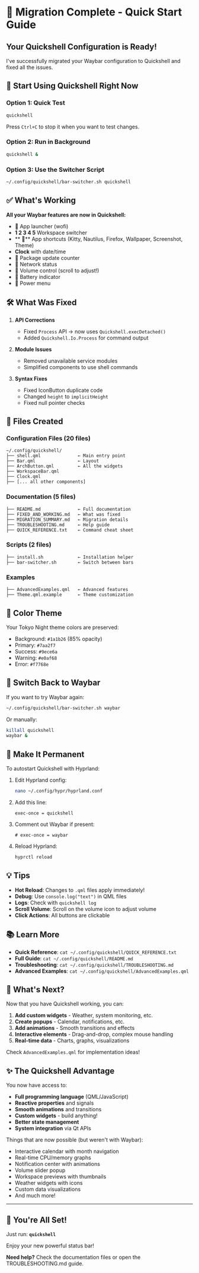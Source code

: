 # 🎉 Migration Complete - Quick Start Guide

## Your Quickshell Configuration is Ready!

I've successfully migrated your Waybar configuration to Quickshell and fixed all the issues.

## 🚀 Start Using Quickshell Right Now

### Option 1: Quick Test
```bash
quickshell
```
Press `Ctrl+C` to stop it when you want to test changes.

### Option 2: Run in Background
```bash
quickshell &
```

### Option 3: Use the Switcher Script
```bash
~/.config/quickshell/bar-switcher.sh quickshell
```

## ✅ What's Working

**All your Waybar features are now in Quickshell:**

- **󰣇** App launcher (wofi)
- **1 2 3 4 5** Workspace switcher
- **   󰹑** App shortcuts (Kitty, Nautilus, Firefox, Wallpaper, Screenshot, Theme)
- **Clock** with date/time
- **󰚰** Package update counter
- **󰈀** Network status
- **󰕾** Volume control (scroll to adjust!)
- **󰁹** Battery indicator
- **󰐥** Power menu

## 🛠️ What Was Fixed

1. **API Corrections**
   - Fixed `Process` API → now uses `Quickshell.execDetached()`
   - Added `Quickshell.Io.Process` for command output
   
2. **Module Issues**
   - Removed unavailable service modules
   - Simplified components to use shell commands
   
3. **Syntax Fixes**
   - Fixed IconButton duplicate code
   - Changed `height` to `implicitHeight`
   - Fixed null pointer checks

## 📁 Files Created

### Configuration Files (20 files)
```
~/.config/quickshell/
├── shell.qml              ← Main entry point
├── Bar.qml                ← Layout
├── ArchButton.qml         ← All the widgets
├── WorkspaceBar.qml
├── Clock.qml
├── [... all other components]
```

### Documentation (5 files)
```
├── README.md              ← Full documentation
├── FIXED_AND_WORKING.md   ← What was fixed
├── MIGRATION_SUMMARY.md   ← Migration details
├── TROUBLESHOOTING.md     ← Help guide
├── QUICK_REFERENCE.txt    ← Command cheat sheet
```

### Scripts (2 files)
```
├── install.sh             ← Installation helper
├── bar-switcher.sh        ← Switch between bars
```

### Examples
```
├── AdvancedExamples.qml   ← Advanced features
├── Theme.qml.example      ← Theme customization
```

## 🎨 Color Theme

Your Tokyo Night theme colors are preserved:
- Background: `#1a1b26` (85% opacity)
- Primary: `#7aa2f7`
- Success: `#9ece6a`
- Warning: `#e0af68`
- Error: `#f7768e`

## 🔄 Switch Back to Waybar

If you want to try Waybar again:
```bash
~/.config/quickshell/bar-switcher.sh waybar
```

Or manually:
```bash
killall quickshell
waybar &
```

## 🚀 Make It Permanent

To autostart Quickshell with Hyprland:

1. Edit Hyprland config:
   ```bash
   nano ~/.config/hypr/hyprland.conf
   ```

2. Add this line:
   ```
   exec-once = quickshell
   ```

3. Comment out Waybar if present:
   ```
   # exec-once = waybar
   ```

4. Reload Hyprland:
   ```bash
   hyprctl reload
   ```

## 💡 Tips

- **Hot Reload**: Changes to `.qml` files apply immediately!
- **Debug**: Use `console.log("text")` in QML files
- **Logs**: Check with `quickshell log`
- **Scroll Volume**: Scroll on the volume icon to adjust volume
- **Click Actions**: All buttons are clickable

## 📚 Learn More

- **Quick Reference**: `cat ~/.config/quickshell/QUICK_REFERENCE.txt`
- **Full Guide**: `cat ~/.config/quickshell/README.md`
- **Troubleshooting**: `cat ~/.config/quickshell/TROUBLESHOOTING.md`
- **Advanced Examples**: `cat ~/.config/quickshell/AdvancedExamples.qml`

## 🎯 What's Next?

Now that you have Quickshell working, you can:

1. **Add custom widgets** - Weather, system monitoring, etc.
2. **Create popups** - Calendar, notifications, etc.
3. **Add animations** - Smooth transitions and effects
4. **Interactive elements** - Drag-and-drop, complex mouse handling
5. **Real-time data** - Charts, graphs, visualizations

Check `AdvancedExamples.qml` for implementation ideas!

## ✨ The Quickshell Advantage

You now have access to:
- **Full programming language** (QML/JavaScript)
- **Reactive properties** and signals
- **Smooth animations** and transitions
- **Custom widgets** - build anything!
- **Better state management**
- **System integration** via Qt APIs

Things that are now possible (but weren't with Waybar):
- Interactive calendar with month navigation
- Real-time CPU/memory graphs
- Notification center with animations
- Volume slider popup
- Workspace previews with thumbnails
- Weather widgets with icons
- Custom data visualizations
- And much more!

---

## 🎉 You're All Set!

Just run: **`quickshell`**

Enjoy your new powerful status bar!

**Need help?** Check the documentation files or open the TROUBLESHOOTING.md guide.
